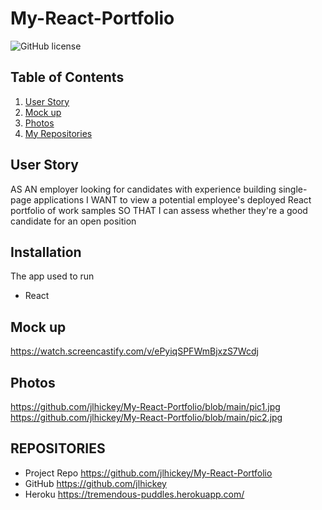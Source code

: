 # My-React-Portfolio
![GitHub license](https://img.shields.io/badge/Made%20by-%40jlhickey-orange)



## Table of Contents
  1. [User Story](#UserStory)
  2. [Mock up](#Mockup)
  3. [Photos](#Photos)
  4. [My Repositories](#MyRepositories)


## User Story
 AS AN employer looking for candidates with experience building single-page applications
I WANT to view a potential employee's deployed React portfolio of work samples
SO THAT I can assess whether they're a good candidate for an open position

## Installation
The app used to run  
*  React
 

## Mock up  
https://watch.screencastify.com/v/ePyiqSPFWmBjxzS7Wcdj

## Photos<br>
 https://github.com/jlhickey/My-React-Portfolio/blob/main/pic1.jpg<br>
 https://github.com/jlhickey/My-React-Portfolio/blob/main/pic2.jpg 


## REPOSITORIES

- Project Repo https://github.com/jlhickey/My-React-Portfolio
- GitHub https://github.com/jlhickey  
- Heroku https://tremendous-puddles.herokuapp.com/
